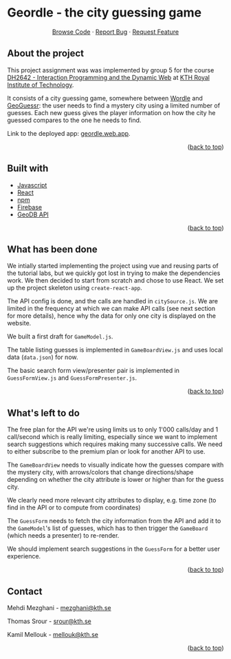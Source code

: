 # Geordle - the city guessing game

  <p align="center">
    <a href="https://github.com/medkamilmel/geordle">Browse Code</a>
    ·
    <a href="https://github.com/medkamilmel/geordle/issues">Report Bug</a>
    ·
    <a href="https://github.com/medkamilmel/geordle/issues">Request Feature</a>
  </p>

## About the project

This project assignment was was implemented by group 5 for the course [DH2642 - Interaction Programming and the Dynamic Web](https://www.kth.se/student/kurser/kurs/DH2642?l=en) at [KTH Royal Institute of Technology](kth.se).

It consists of a city guessing game, somewhere between [Wordle](https://www.nytimes.com/games/wordle/index.html) and [GeoGuessr](https://www.geoguessr.com/): the user needs to find a mystery city using a limited number of guesses. Each new guess gives the player information on how the city he guessed compares to the one he needs to find.

Link to the deployed app: [geordle.web.app](geordle.web.app).

<p align="right">(<a href="#top">back to top</a>)</p>

## Built with
* [Javascript](https://www.javascript.com/)
* [React](https://reactjs.org/)
* [npm](https://www.npmjs.com/)
* [Firebase](https://firebase.google.com/)
* [GeoDB API](https://rapidapi.com/wirefreethought/api/geodb-cities)

<p align="right">(<a href="#top">back to top</a>)</p>

## What has been done

We intially started implementing the project using vue and reusing parts of the tutorial labs, but we quickly got lost in trying to make the dependencies work. We then decided to start from scratch and chose to use React. We set up the project skeleton using `create-react-app`.

The API config is done, and the calls are handled in `citySource.js`. We are limited in the frequency at which we can make API calls (see next section for more details), hence why the data for only one city is displayed on the website.

We built a first draft for `GameModel.js`.

The table listing guesses is implemented in `GameBoardView.js` and uses local data (`data.json`) for now.

The basic search form view/presenter pair is implemented in `GuessFormView.js` and `GuessFormPresenter.js`.

<p align="right">(<a href="#top">back to top</a>)</p>

## What's left to do

The free plan for the API we're using limits us to only 1'000 calls/day and 1 call/second which is really limiting, especially since we want to implement search suggestions which requires making many successive calls. We need to either subscribe to the premium plan or look for another API to use.

The `GameBoardView` needs to visually indicate how the guesses compare with the mystery city, with arrows/colors that change directions/shape depending on whether the city attribute is lower or higher than for the guess city.

We clearly need more relevant city attributes to display, e.g. time zone (to find in the API or to compute from coordinates)

The `GuessForm` needs to fetch the city information from the API and add it to the `GameModel`'s list of guesses, which has to then trigger the `GameBoard` (which needs a presenter) to re-render.

We should implement search suggestions in the `GuessForm` for a better user experience.

<p align="right">(<a href="#top">back to top</a>)</p>

## Contact

Mehdi Mezghani - [mezghani@kth.se](mailto:mezghani@kth.se)

Thomas Srour - [srour@kth.se](mailto:srour@kth.se)

Kamil Mellouk - [mellouk@kth.se](mailto:mellouk@kth.se)

<p align="right">(<a href="#top">back to top</a>)</p>
